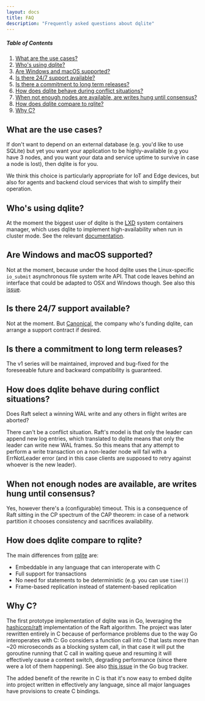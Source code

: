 ```yaml
---
layout: docs
title: FAQ
description: "Frequently asked questions about dqlite"
---
```


##### Table of Contents

1. [What are the use cases?](#what-are-the-use-cases)
2. [Who's using dqlite?](#whos-using-dqlite)
3. [Are Windows and macOS supported?](#are-windows-and-macos-supported)
4. [Is there 24/7 support available?](#is-there-247-support-available)
5. [Is there a commitment to long term releases?](#is-there-a-commitment-to-long-term-releases)
6. [How does dqlite behave during conflict situations?](#how-does-dqlite-behave-during-conflict-situations)
7. [When not enough nodes are available, are writes hung until consensus?](#when-not-enough-nodes-are-available,-are-writes-hung-until-consensus)
8. [How does dqlite compare to rqlite?](#how-does-dqlite-compare-to-rqlite)
9. [Why C?](#why-c)

## What are the use cases?

If don't want to depend on an external database (e.g. you'd like to use SQLite)
but yet you want your application to be highly-available (e.g you have 3 nodes,
and you want your data and service uptime to survive in case a node is lost),
then dqlite is for you.

We think this choice is particularly appropriate for IoT and Edge devices, but
also for agents and backend cloud services that wish to simplify their
operation.

## Who's using dqlite?

At the moment the biggest user of dqlite is the
[LXD](https://linuxcontainers.org/lxd/introduction/) system containers manager,
which uses dqlite to implement high-availability when run in cluster mode. See
the relevant
[documentation](https://github.com/lxc/lxd/blob/master/doc/clustering.md).

## Are Windows and macOS supported?

Not at the moment, because under the hood dqlite uses the Linux-specific
`io_submit` asynchronous file system write API. That code leaves behind an
interface that could be adapted to OSX and Windows though. See also this
[issue](https://github.com/canonical/go-dqlite/issues/21).

## Is there 24/7 support available?

Not at the moment. But [Canonical](https://www.canonical.com), the company who's
funding dqlite, can arrange a support contract if desired.

## Is there a commitment to long term releases?

The v1 series will be maintained, improved and bug-fixed for the foreseeable
future and backward compatibility is guaranteed.

## How does dqlite behave during conflict situations?

Does Raft select a winning WAL write and any others in flight writes are
aborted?

There can't be a conflict situation. Raft's model is that only the leader can
append new log entries, which translated to dqlite means that only the leader
can write new WAL frames. So this means that any attempt to perform a write
transaction on a non-leader node will fail with a ErrNotLeader error (and in
this case clients are supposed to retry against whoever is the new leader).

## When not enough nodes are available, are writes hung until consensus?

Yes, however there's a (configurable) timeout. This is a consequence of Raft
sitting in the CP spectrum of the CAP theorem: in case of a network partition it
chooses consistency and sacrifices availability.

## How does dqlite compare to rqlite?

The main differences from [rqlite](https://github.com/rqlite/rqlite) are:

- Embeddable in any language that can interoperate with C
- Full support for transactions
- No need for statements to be deterministic (e.g. you can use `time()`)
- Frame-based replication instead of statement-based replication

## Why C?

The first prototype implementation of dqlite was in Go, leveraging the
[hashicorp/raft](https://github.com/hashicorp/raft/) implementation of the Raft
algorithm. The project was later rewritten entirely in C because of performance
problems due to the way Go interoperates with C: Go considers a function call
into C that lasts more than ~20 microseconds as a blocking system call, in that
case it will put the goroutine running that C call in waiting queue and resuming
it will effectively cause a context switch, degrading performance (since there
were a lot of them happening). See also [this
issue](https://github.com/golang/go/issues/19574) in the Go bug tracker.

The added benefit of the rewrite in C is that it's now easy to embed dqlite into
project written in effectively any language, since all major languages have
provisions to create C bindings.
